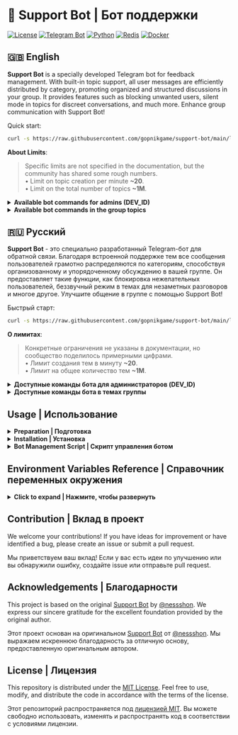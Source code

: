# 🤖 Support Bot | Бот поддержки

[![License](https://img.shields.io/github/license/gopnikgame/support-bot)](https://github.com/gopnikgame/support-bot/blob/main/LICENSE)
[![Telegram Bot](https://img.shields.io/badge/Bot-grey?logo=telegram)](https://core.telegram.org/bots)
[![Python](https://img.shields.io/badge/Python-3.10-blue.svg)](https://www.python.org/downloads/release/python-3100/)
[![Redis](https://img.shields.io/badge/Redis-Yes?logo=redis&color=white)](https://redis.io/)
[![Docker](https://img.shields.io/badge/Docker-blue?logo=docker&logoColor=white)](https://www.docker.com/)

## 🇬🇧 English

**Support Bot** is a specially developed Telegram bot for feedback management. With built-in topic support, all user messages are efficiently distributed by category, promoting organized and structured discussions in your group. It provides features such as blocking unwanted users, silent mode in topics for discreet conversations, and much more. Enhance group communication with Support Bot!

Quick start:
```bash
curl -s https://raw.githubusercontent.com/gopnikgame/support-bot/main/launcher.sh -o /tmp/launcher.sh && sudo bash /tmp/launcher.sh
```
**About Limits**:
<blockquote>
Specific limits are not specified in the documentation, but the community has shared some rough numbers. 
<br>
• Limit on topic creation per minute <b>~20</b>.
<br>
• Limit on the total number of topics <b>~1M</b>.
</blockquote>

<details>
<summary><b>Available bot commands for admins (DEV_ID)</b></summary>

* `/newsletter` - Open the newsletter menu.

  Use this command to initiate a newsletter for users.
  **Note**: This command works only in private chats.

</details>

<details>
<summary><b>Available bot commands in the group topics</b></summary>

* `/ban` - Block/Unblock User.

  Use this command to block or unblock a user, controlling the receipt of messages from them.

* `/silent` - Activate/Deactivate Silent Mode.

  Enable or disable silent mode to prevent messages from being sent to the user.

* `/information` - User Information.

  Receive a message containing basic information about the user.

</details>

## 🇷🇺 Русский

**Support Bot** - это специально разработанный Telegram-бот для обратной связи. Благодаря встроенной поддержке тем все сообщения пользователей грамотно распределяются по категориям, способствуя организованному и упорядоченному обсуждению в вашей группе. Он предоставляет такие функции, как блокировка нежелательных пользователей, беззвучный режим в темах для незаметных разговоров и многое другое. Улучшите общение в группе с помощью Support Bot!

Быстрый старт: 
```bash
curl -s https://raw.githubusercontent.com/gopnikgame/support-bot/main/launcher.sh -o /tmp/launcher.sh && sudo bash /tmp/launcher.sh
```
**О лимитах**:
<blockquote>
Конкретные ограничения не указаны в документации, но сообщество поделилось примерными цифрами.
<br>
• Лимит создания тем в минуту <b>~20</b>.
<br>
• Лимит на общее количество тем <b>~1M</b>.
</blockquote>

<details>
<summary><b>Доступные команды бота для администраторов (DEV_ID)</b></summary>

* `/newsletter` - Открыть меню рассылки.

  Используйте эту команду для инициирования рассылки пользователям.
  **Примечание**: Эта команда работает только в приватных чатах.

</details>

<details>
<summary><b>Доступные команды бота в темах группы</b></summary>

* `/ban` - Заблокировать/Разблокировать пользователя.

  Используйте эту команду для блокировки или разблокировки пользователя, контролируя получение сообщений от него.

* `/silent` - Активировать/Деактивировать беззвучный режим.

  Включите или отключите беззвучный режим, чтобы предотвратить отправку сообщений пользователю.

* `/information` - Информация о пользователе.

  Получение сообщения с основной информацией о пользователе.

</details>

## Usage | Использование

<details>
<summary><b>Preparation | Подготовка</b></summary>

1. Create a bot via [@BotFather](https://t.me/BotFather) and save the TOKEN (referred to as `BOT_TOKEN` later).
   
   Создайте бота через [@BotFather](https://t.me/BotFather) и сохраните TOKEN (далее упоминается как `BOT_TOKEN`).

2. Create a group and enable topics in the group settings.
   
   Создайте группу и включите темы в настройках группы.

3. Add the created bot to the group as an admin and grant it the necessary rights to manage topics.
   
   Добавьте созданного бота в группу как администратора и предоставьте ему необходимые права для управления темами.

4. Add the bot [What's my Telegram ID?](https://t.me/my_id_bot) to the group and save the group ID (referred to as `BOT_GROUP_ID` later).
   
   Добавьте бота [What's my Telegram ID?](https://t.me/my_id_bot) в группу и сохраните ID группы (далее упоминается как `BOT_GROUP_ID`).

5. Optionally, customize the bot texts to fit your needs in the file named [texts](https://github.com/gopnikgame/support-bot/tree/main/app/bot/utils/texts.py).
   
   При необходимости настройте тексты бота под ваши нужды в файле [texts](https://github.com/gopnikgame/support-bot/tree/main/app/bot/utils/texts.py).

6. Optionally, add the language you need to [SUPPORTED_LANGUAGES](https://github.com/gopnikgame/support-bot/tree/main/app/bot/utils/texts.py#L4) and add the appropriate codes to the [data](https://github.com/gopnikgame/support-bot/tree/main/app/bot/utils/texts.py#L49).
   
   При необходимости добавьте нужный вам язык в [SUPPORTED_LANGUAGES](https://github.com/gopnikgame/support-bot/tree/main/app/bot/utils/texts.py#L4) и добавьте соответствующие коды в [data](https://github.com/gopnikgame/support-bot/tree/main/app/bot/utils/texts.py#L49).

</details>

<details>
<summary><b>Installation | Установка</b></summary>

1. Clone the repository:
   
   Клонируйте репозиторий:
   ```bash
      git clone https://github.com/gopnikgame/support-bot.git
   ```
2. Change into the bot directory:
   
   Перейдите в директорию бота:
   ```bash
      cd support-bot
   ```
3. Clone environment variables file:
   
   Создайте файл переменных окружения из примера:
   ```bash
      cp .env.example .env
   ```
4. Configure [environment variables](#environment-variables-reference) in the file:
   
   Настройте [переменные окружения](#environment-variables-reference) в файле:
   ```bash
      nano .env
   ```
5. Running a bot in a docker container:
   
   Запуск бота в docker-контейнере:
   ```bash
      docker-compose up --build
   ```
</details>

<details>
<summary><b>Bot Management Script | Скрипт управления ботом</b></summary>

The bot comes with a convenient management script `manage_bot.sh` which provides an easy-to-use menu for various operations:

Бот поставляется с удобным скриптом управления `manage_bot.sh`, который предоставляет простое в использовании меню для различных операций:

1. Update from repository | Обновление из репозитория
2. Create or edit .env file | Создать или редактировать файл .env
3. Build and start bot container | Собрать и запустить контейнер бота
4. Stop and remove bot container | Остановить и удалить контейнер бота
5. Show all logs | Показать все логи
6. Show error logs | Показать логи ошибок 
7. Restart bot | Перезапустить бота
8. Clean old logs and backups | Очистить старые логи и бэкапы
9. Check and fix Docker installation | Проверить и исправить установку Docker

To use the script, simply run:

Для использования скрипта просто выполните:

```bash
curl -s https://raw.githubusercontent.com/gopnikgame/support-bot/main/launcher.sh -o /tmp/launcher.sh && sudo bash /tmp/launcher.sh
```

</details>

## Environment Variables Reference | Справочник переменных окружения

<details>
<summary><b>Click to expand | Нажмите, чтобы развернуть</b></summary>

Here is a comprehensive reference guide for the environment variables used in the project:

Вот подробный справочник по переменным окружения, используемым в проекте:

| Variable       | Type  | Description                                                   | Example               |
|----------------|-------|---------------------------------------------------------------|-----------------------|
| `BOT_TOKEN`    | `str` | Bot token, obtained from [@BotFather](https://t.me/BotFather) | `123456:qweRTY`       | 
| `BOT_DEV_ID`   | `int` | User ID of the bot developer or admin                         | `123456789`           |
| `BOT_GROUP_ID` | `str` | Group ID where the bot operates                               | `-100123456789`       |
| `BOT_EMOJI_ID` | `str` | The custom emoji ID for the group's topic.                    | `5417915203100613993` |
| `BOT_NAME`     | `str` | Name for the docker container                                 | `support-bot`         |
| `REDIS_HOST`   | `str` | The hostname or IP address of the Redis server                | `redis`               |
| `REDIS_PORT`   | `int` | The port number on which the Redis server is running          | `6379`                |
| `REDIS_DB`     | `int` | The Redis database number                                     | `1`                   |

<details>
<summary>List of supporting custom emoji ID's | Список поддерживаемых ID эмодзи</summary>

`5434144690511290129` - 📰

`5312536423851630001` - 💡

`5312016608254762256` - ⚡️

`5377544228505134960` - 🎙

`5418085807791545980` - 🔝

`5370870893004203704` - 🗣

`5420216386448270341` - 🆒

`5379748062124056162` - ❗️

`5373251851074415873` - 📝

`5433614043006903194` - 📆

`5357315181649076022` - 📁

`5309965701241379366` - 🔎

`5309984423003823246` - 📣

`5312241539987020022` - 🔥

`5312138559556164615` - ❤️

`5377316857231450742` - ❓

`5350305691942788490` - 📈

`5350713563512052787` - 📉

`5309958691854754293` - 💎

`5350452584119279096` - 💰

`5309929258443874898` - 💸

`5377690785674175481` - 🪙

`5310107765874632305` - 💱

`5377438129928020693` - ⁉️

`5309950797704865693` - 🎮

`5350554349074391003` - 💻

`5409357944619802453` - 📱

`5312322066328853156` - 🚗

`5312486108309757006` - 🏠

`5310029292527164639` - 💘

`5310228579009699834` - 🎉

`5377498341074542641` - ‼️

`5312315739842026755` - 🏆

`5408906741125490282` - 🏁

`5368653135101310687` - 🎬

`5310045076531978942` - 🎵

`5420331611830886484` - 🔞

`5350481781306958339` - 📚

`5357107601584693888` - 👑

`5375159220280762629` - ⚽️

`5384327463629233871` - 🏀

`5350513667144163474` - 📺

`5357121491508928442` - 👀

`5357185426392096577` - 🫦

`5310157398516703416` - 🍓

`5310262535021142850` - 💄

`5368741306484925109` - 👠

`5348436127038579546` - ✈️

`5357120306097956843` - 🧳

`5310303848311562896` - 🏖

`5350424168615649565` - ⛅️

`5413625003218313783` - 🦄

`5350699789551935589` - 🛍

`5377478880577724584` - 👜

`5431492767249342908` - 🛒

`5350497316203668441` - 🚂

`5350422527938141909` - 🛥

`5418196338774907917` - 🏔

`5350648297189023928` - 🏕

`5309832892262654231` - 🤖

`5350751634102166060` - 🪩

`5377624166436445368` - 🎟

`5386395194029515402` - 🏴

`5350387571199319521` - 🗳

`5357419403325481346` - 🎓

`5368585403467048206` - 🔭

`5377580546748588396` - 🔬

`5377317729109811382` - 🎶

`5382003830487523366` - 🎤

`5357298525765902091` - 🕺

`5357370526597653193` - 💃

`5357188789351490453` - 🪖

`5348227245599105972` - 💼

`5411138633765757782` - 🧪

`5386435923204382258` - 👨

`5377675010259297233` - 👶

`5386609083400856174` - 🤰

`5368808634392257474` - 💅

`5350548830041415279` - 🏛

`5355127101970194557` - 🧮

`5386379624773066504` - 🖨

`5377494501373780436` - 👮

`5350307998340226571` - 🩺

`5310094636159607472` - 💊

`5310139157790596888` - 💉

`5377468357907849200` - 🧼

`5418115271267197333` - 🪪

`5372819184658949787` - 🛃

`5350344462612570293` - 🍽

`5384574037701696503` - 🐟

`5310039132297242441` - 🎨

`5350658016700013471` - 🎭

`5357504778685392027` - 🎩

`5350367161514732241` - 🔮

`5350520238444126134` - 🍹

`5310132165583840589` - 🎂

`5350392020785437399` - ☕️

`5350406176997646350` - 🍣

`5350403544182694064` - 🍔

`5350444672789519765` - 🍕

`5312424913615723286` - 🦠

`5417915203100613993` - 💬

`5312054580060625569` - 🎄

`5309744892677727325` - 🎃

`5238156910363950406` - ✍️

`5235579393115438657` - ⭐️

`5237699328843200968` - ✅

`5238027455754680851` - 🎖

`5238234236955148254` - 🤡

`5237889595894414384` - 🧠

`5237999392438371490` - 🦮

`5235912661102773458` - 🐈

</details>

</details>

## Contribution | Вклад в проект

We welcome your contributions! If you have ideas for improvement or have identified a bug, please create an issue or submit a pull request.

Мы приветствуем ваш вклад! Если у вас есть идеи по улучшению или вы обнаружили ошибку, создайте issue или отправьте pull request.

## Acknowledgements | Благодарности

This project is based on the original [Support Bot](https://github.com/nessshon/support-bot) by [@nessshon](https://github.com/nessshon). We express our sincere gratitude for the excellent foundation provided by the original author.

Этот проект основан на оригинальном [Support Bot](https://github.com/nessshon/support-bot) от [@nessshon](https://github.com/nessshon). Мы выражаем искреннюю благодарность за отличную основу, предоставленную оригинальным автором.

## License | Лицензия

This repository is distributed under the [MIT License](LICENSE).
Feel free to use, modify, and distribute the code in accordance with the terms of the license.

Этот репозиторий распространяется под [лицензией MIT](LICENSE).
Вы можете свободно использовать, изменять и распространять код в соответствии с условиями лицензии.
